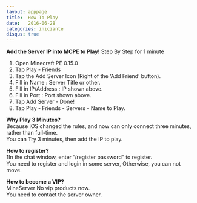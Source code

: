 ```yaml
---
layout: apppage
title:  How To Play
date:   2016-06-28
categories: iniciante
disqus: true
---
```

**Add the Server IP into MCPE to Play!**
Step By Step for 1 minute  
1. Open Minecraft PE 0.15.0  
2. Tap Play - Friends  
3. Tap the Add Server Icon (Right of the ‘Add Friend’ button).  
4. Fill in Name : Server Title or other.  
5. Fill in IP/Address : IP shown above.  
6. Fill in Port : Port shown above.  
7. Tap Add Server - Done!  
8. Tap Play - Friends - Servers - Name to Play.  

**Why Play 3 Minutes?**  
Because iOS changed the rules, and now can only connect three minutes, rather than full-time.  
You can Try 3 minutes, then add the IP to play.

**How to register?**  
1In the chat window, enter “/register password“ to register.  
You need to register and login in some server, Otherwise, you can not move.  

**How to become a VIP?**  
MineServer No vip products now.   
You need to contact the server owner.
